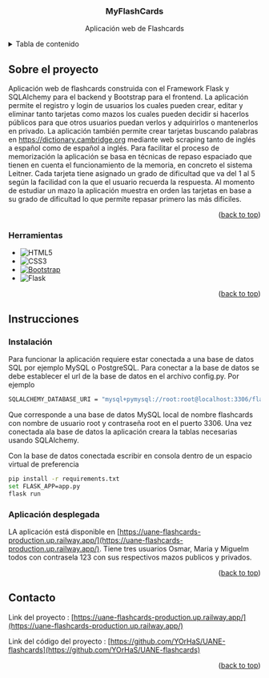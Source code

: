 <div align="center">
 

  <h3 align="center">MyFlashCards</h3>  <p align="center">
    Aplicación web de Flashcards    
  </p>

 </div>
 
 <details>
  <summary>Tabla de contenido</summary>
  <ol>
    <li>
      <a href="#sobre-el-proyecto">Sobre el proyecto</a>
      <ul>
         <li><a href="#herramientas">Herramientas</a></li>
      </ul>
    </li>
    
   <li>
      <a href="#instrucciones">Instrucciones</a>
      <ul>
        <li><a href="#instalación">Instalación</a></li>
       <li><a href="#aplicación-desplegada">Aplicación desplegada</a></li>
      </ul>
    </li>
    
   <li>
    <a href="#contacto">Contacto</a>
   </li>
    
  </ol>
</details>


## Sobre el proyecto

Aplicación web de flashcards construida con el Framework Flask y  SQLAlchemy para el backend y Bootstrap para el frontend. La aplicación permite el registro y login de usuarios los cuales pueden crear, editar y eliminar tanto tarjetas como mazos los cuales pueden decidir si hacerlos públicos para que otros usuarios puedan verlos y adquirirlos o mantenerlos en privado. La aplicación también permite crear tarjetas buscando palabras en https://dictionary.cambridge.org mediante web scraping tanto de inglés a español como de español a inglés. 
Para facilitar el proceso de memorización la aplicación se basa en técnicas de repaso espaciado que tienen en cuenta el funcionamiento de la memoria, en concreto el sistema Leitner. Cada tarjeta tiene asignado un grado de dificultad que va del 1 al 5 según la facilidad con la que el usuario recuerda la respuesta. Al momento de estudiar un mazo la aplicación muestra en orden las tarjetas en base a su grado de dificultad lo que permite repasar primero las más difíciles.

<p align="right">(<a href="#readme">back to top</a>)</p>


### Herramientas


* ![HTML5](https://img.shields.io/badge/html5-%23E34F26.svg?style=for-the-badge&logo=html5&logoColor=white)
* ![CSS3](https://img.shields.io/badge/css3-%231572B6.svg?style=for-the-badge&logo=css3&logoColor=white)
* [![Bootstrap][Bootstrap.com]][Bootstrap-url]
* ![Flask](https://img.shields.io/badge/flask-%23000.svg?style=for-the-badge&logo=flask&logoColor=white)

<p align="right">(<a href="#readme">back to top</a>)</p>

## Instrucciones





### Instalación
Para funcionar la aplicación requiere estar conectada a una base de datos SQL por ejemplo MySQL o PostgreSQL. Para conectar a la base de datos se debe establecer el url de la base de datos en el archivo config.py. Por ejemplo


   ```sh
   SQLALCHEMY_DATABASE_URI = "mysql+pymysql://root:root@localhost:3306/flashcards"
   ```
Que corresponde a una base de datos MySQL local de nombre flashcards con nombre de usuario root y contraseña root en el puerto 3306. Una vez conectada ala base de datos la aplicación creara la tablas necesarias usando SQLAlchemy.

Con la base de datos conectada escribir en consola dentro de un espacio virtual de preferencia

   ```sh
   pip install -r requirements.txt
   set FLASK_APP=app.py
   flask run
   ```
   
### Aplicación desplegada

LA aplicación está disponible en  [https://uane-flashcards-production.up.railway.app/](https://uane-flashcards-production.up.railway.app/). Tiene tres usuarios Osmar, Maria y Miguelm todos con contrasela 123 con sus respectivos mazos publicos y privados.

<p align="right">(<a href="#readme-top">back to top</a>)</p>



## Contacto



Link del proyecto : [https://uane-flashcards-production.up.railway.app/](https://uane-flashcards-production.up.railway.app/)

Link del código del proyecto : [https://github.com/YOrHaS/UANE-flashcards](https://github.com/YOrHaS/UANE-flashcards)

<p align="right">(<a href="#readme-top">back to top</a>)</p>


[Bootstrap.com]: https://img.shields.io/badge/Bootstrap-563D7C?style=for-the-badge&logo=bootstrap&logoColor=white
[Bootstrap-url]: https://getbootstrap.com

